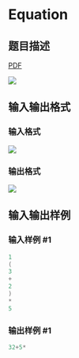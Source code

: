 # Equation

## 题目描述

[problemUrl]: https://uva.onlinejudge.org/index.php?option=com_onlinejudge&Itemid=8&category=9&page=show_problem&problem=668

[PDF](https://uva.onlinejudge.org/external/7/p727.pdf)

![](https://cdn.luogu.com.cn/upload/vjudge_pic/UVA727/207d3d5573516f127580a45cf3667cd86236ff48.png)

## 输入输出格式

### 输入格式

![](https://cdn.luogu.com.cn/upload/vjudge_pic/UVA727/34d97c34c452378019d80215ccfdf9ffde2ff0ef.png)

### 输出格式

![](https://cdn.luogu.com.cn/upload/vjudge_pic/UVA727/ec92be579631d90d0da1665d9011025d3ef19565.png)

## 输入输出样例

### 输入样例 #1

```cpp
1
(
3
+
2
)
*
5
```


### 输出样例 #1

```cpp
32+5*
```


